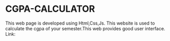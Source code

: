 # CGPA-CALCULATOR

This web page is developed using Html,Css,Js.
This website is used to calculate the cgpa of your semester.This web provides good user interface.
Link:
